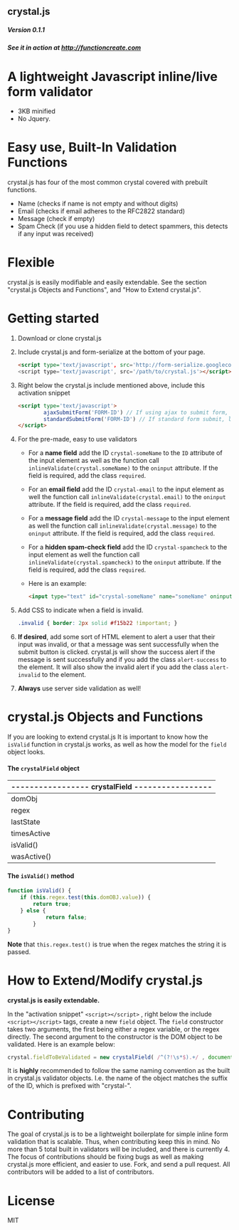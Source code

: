 crystal.js
---
##### Version 0.1.1
##### See it in action at http://functioncreate.com

# A lightweight Javascript inline/live form validator
+ 3KB minified 
+ No Jquery.

# Easy use, Built-In Validation Functions
crystal.js has four of the most common crystal covered with prebuilt functions.

+ Name (checks if name is not empty and without digits)
+ Email (checks if email adheres to the RFC2822 standard)
+ Message (check if empty)
+ Spam Check (if you use a hidden field to detect spammers, this detects if any input was received)

# Flexible
crystal.js is easily modifiable and easily extendable. See the section "crystal.js Objects and Functions", and "How to Extend crystal.js". 

# Getting started
1. Download or clone crystal.js
2. Include crystal.js and form-serialize at the bottom of your page.
        
    ```html       
    <script type='text/javascript', src='http://form-serialize.googlecode.com/svn/trunk/serialize-0.2.min.js'</script>
    <script type='text/javascript', src='/path/to/crystal.js'></script>
    ```
3. Right below the crystal.js include mentioned above, include this activation snippet

    ```html
    <script type='text/javascript'>
            ajaxSubmitForm('FORM-ID') // If using ajax to submit form, leave this.
            standardSubmitForm('FORM-ID') // If standard form submit, leave this. 
    </script>
    ```
4. For the pre-made, easy to use validators

    + For a **name field** add the ID `crystal-someName` to the `ID` attribute of the input element as well as the function call 
    `inlineValidate(crystal.someName)` to the `oninput` attribute. If the field is required, add the class `required`. 
    + For an **email field** add the ID `crystal-email` to the input element as well the function call
    `inlineValidate(crystal.email)` to the `oninput` attribute. If the field is required, add the class `required`.
    + For a **message field** add the ID `crystal-message` to the input element as well the function call
    `inlineValidate(crystal.message)` to the `oninput` attribute. If the field is required, add the class `required`.
    + For a **hidden spam-check field** add the ID `crystal-spamcheck` to the input element as well the function call 
    `inlineValidate(crystal.spamcheck)` to the `oninput` attribute. If the field is required, add the class `required`.
    + Here is an example:

        ```html
        <input type="text" id="crystal-someName" name="someName" oninput="inlineValidate(crystal.someName)" class="required">
        ```
5. Add CSS to indicate when a field is invalid.
    
    ```css
    .invalid { border: 2px solid #f15b22 !important; }
    ```
6. **If desired**, add some sort of HTML element to alert a user that their input was invalid, or that a message was sent successfully when the submit button is clicked. crystal.js will show the success alert if the message is sent successfully and if you add the class 
`alert-success` to the element. It will also show the invalid alert if you add the class `alert-invalid` to the element. 
7. **Always** use server side validation as well!


# crystal.js Objects and Functions
If you are looking to extend crystal.js It is important to know how the `isValid` function in crystal.js works, as well as how the model for the `field` object looks. 

#### The `crystalField` object
|    -----------------    **crystalField**        -----------------    |
|---|
|domObj|
|regex|
|lastState|
|timesActive|
|isValid()|
|wasActive()|

#### The `isValid()` method
```Javascript
function isValid() {
    if (this.regex.test(this.domOBJ.value)) {
        return true;
    } else {
            return false;
        }
}
```
**Note** that `this.regex.test()` is true when the regex matches the string it is passed.


# How to Extend/Modify crystal.js
**crystal.js is easily extendable.**

In the "activation snippet" `<script></script>` , right below the include `<script></script>` tags, create a new `field` object. The `field` constructor takes two arguments, the first being either a regex variable, or the regex directly. The second argument to the constructor is the DOM object to be validated. Here is an example below:
        
```javascript
crystal.fieldToBeValidated = new crystalField( /^(?!\s*$).+/ , document.getElementById('crystal-fieldToBeValidated'));
```
        
It is **highly** recommended to follow the same naming convention as the built in crystal.js validator objects. I.e. the name of the object matches the suffix of the ID, which is prefixed with "crystal-".  


# Contributing
The goal of crystal.js is to be a lightweight boilerplate for simple inline form validation that is scalable. Thus, when contributing keep this in mind. No more than 5 total built in validators will be included, and there is currently 4. The focus of contributions should be fixing bugs as well as making crystal.js more efficient, and easier to use. Fork, and send a pull request. All contributors will be added to a list of contributors.

# License
MIT
